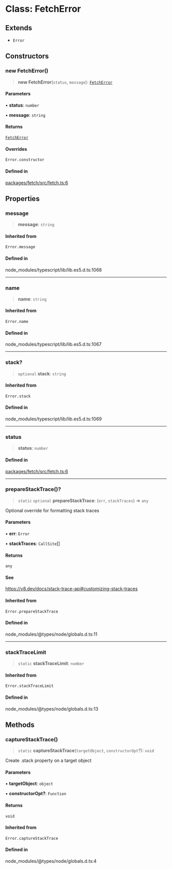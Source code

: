 # Class: FetchError

## Extends

- `Error`

## Constructors

### new FetchError()

> **new FetchError**(`status`, `message`): [`FetchError`](FetchError.md)

#### Parameters

• **status**: `number`

• **message**: `string`

#### Returns

[`FetchError`](FetchError.md)

#### Overrides

`Error.constructor`

#### Defined in

[packages/fetch/src/fetch.ts:6](https://github.com/mbti-nf-team/frontend-libraries/blob/08b9d43288f72c3d793bb8f598c64f689d769c2e/packages/fetch/src/fetch.ts#L6)

## Properties

### message

> **message**: `string`

#### Inherited from

`Error.message`

#### Defined in

node\_modules/typescript/lib/lib.es5.d.ts:1068

***

### name

> **name**: `string`

#### Inherited from

`Error.name`

#### Defined in

node\_modules/typescript/lib/lib.es5.d.ts:1067

***

### stack?

> `optional` **stack**: `string`

#### Inherited from

`Error.stack`

#### Defined in

node\_modules/typescript/lib/lib.es5.d.ts:1069

***

### status

> **status**: `number`

#### Defined in

[packages/fetch/src/fetch.ts:6](https://github.com/mbti-nf-team/frontend-libraries/blob/08b9d43288f72c3d793bb8f598c64f689d769c2e/packages/fetch/src/fetch.ts#L6)

***

### prepareStackTrace()?

> `static` `optional` **prepareStackTrace**: (`err`, `stackTraces`) => `any`

Optional override for formatting stack traces

#### Parameters

• **err**: `Error`

• **stackTraces**: `CallSite`[]

#### Returns

`any`

#### See

https://v8.dev/docs/stack-trace-api#customizing-stack-traces

#### Inherited from

`Error.prepareStackTrace`

#### Defined in

node\_modules/@types/node/globals.d.ts:11

***

### stackTraceLimit

> `static` **stackTraceLimit**: `number`

#### Inherited from

`Error.stackTraceLimit`

#### Defined in

node\_modules/@types/node/globals.d.ts:13

## Methods

### captureStackTrace()

> `static` **captureStackTrace**(`targetObject`, `constructorOpt`?): `void`

Create .stack property on a target object

#### Parameters

• **targetObject**: `object`

• **constructorOpt?**: `Function`

#### Returns

`void`

#### Inherited from

`Error.captureStackTrace`

#### Defined in

node\_modules/@types/node/globals.d.ts:4
